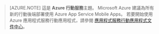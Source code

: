 >[AZURE.NOTE] 這是 **Azure 行動服務**主題。 Microsoft Azure 建議為所有新的行動後端部署使用 Azure App Service Mobile Apps。
若要開始使用 Azure 應用程式服務行動應用程式，請參閱 [應用程式服務行動應用程式文件中心](/documentation/services/app-service/mobile)。





